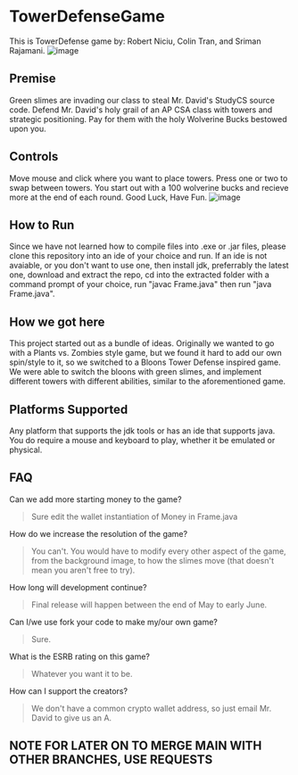 # TowerDefenseGame

This is TowerDefense game by: Robert Niciu, Colin Tran, and Sriman Rajamani. 
![image](https://user-images.githubusercontent.com/90793421/169584701-1f840583-a68b-414a-a2f8-bb35e1157727.png)

## Premise

Green slimes are invading our class to steal Mr. David's StudyCS source code. Defend Mr. David's holy grail of an AP CSA class with towers and strategic positioning. Pay for them with the holy Wolverine Bucks bestowed upon you.

## Controls
Move mouse and click where you want to place towers. Press one or two to swap between towers. You start out with a 100 wolverine bucks and recieve more at the end of each round. Good Luck, Have Fun.
![image](https://user-images.githubusercontent.com/90793421/169584642-e869b59c-8e37-423c-9ea8-cc8c0cef7bc7.png)


## How to Run
Since we have not learned how to compile files into .exe or .jar files, please clone this repository into an ide of your choice and run. If an ide is not avaiable, or you don't want to use one, then install jdk, preferrably the latest one, download and extract the repo, cd into the extracted folder with a command prompt of your choice, run "javac Frame.java" then run "java Frame.java".

## How we got here
This project started out as a bundle of ideas. Originally we wanted to go with a Plants vs. Zombies style game, but we found it hard to add our own spin/style to it, so we switched to a Bloons Tower Defense inspired game. We were able to switch the bloons with green slimes, and implement different towers with different abilities, similar to the aforementioned game.

## Platforms Supported

Any platform that supports the jdk tools or has an ide that supports java. You do require a mouse and keyboard to play, whether it be emulated or physical.

## FAQ

Can we add more starting money to the game?
> Sure edit the wallet instantiation of Money in Frame.java

How do we increase the resolution of the game?
> You can't. You would have to modify every other aspect of the game, from the background image, to how the slimes move (that doesn't mean you aren't free to try).

How long will development continue?
> Final release will happen between the end of May to early June.

Can I/we use fork your code to make my/our own game?
> Sure.

What is the ESRB rating on this game?
> Whatever you want it to be.

How can I support the creators?
> We don't have a common crypto wallet address, so just email Mr. David to give us an A.


## NOTE FOR LATER ON TO MERGE MAIN WITH OTHER BRANCHES, USE REQUESTS
